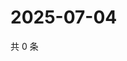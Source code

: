 # 2025-07-04

共 0 条

<!-- BEGIN ZHIHUVIDEO -->
<!-- 最后更新时间 Fri Jul 04 2025 16:16:05 GMT+0800 (China Standard Time) -->

<!-- END ZHIHUVIDEO -->
